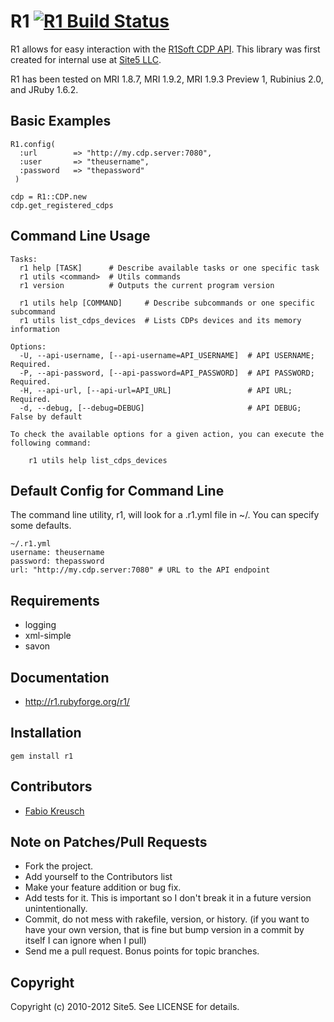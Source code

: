 R1 [![R1 Build Status][Build Icon]][Build Status]
===========================================================

R1 allows for easy interaction with the [R1Soft CDP API][].
This library was first created for internal use at [Site5 LLC][].

R1 has been tested on MRI 1.8.7, MRI 1.9.2, MRI 1.9.3 Preview 1,
Rubinius 2.0, and JRuby 1.6.2.

[Site5 LLC]: http://www.site5.com
[R1Soft CDP API]: http://wiki.r1soft.com/display/R1D/Documentation
[Build Status]: http://travis-ci.org/site5/r1
[Build Icon]: https://secure.travis-ci.org/site5/r1.png?branch=master

Basic Examples
--------------

    R1.config(
      :url        => "http://my.cdp.server:7080",
      :user       => "theusername",
      :password   => "thepassword"
     )

    cdp = R1::CDP.new
    cdp.get_registered_cdps

Command Line Usage
------------------

    Tasks:
      r1 help [TASK]      # Describe available tasks or one specific task
      r1 utils <command>  # Utils commands
      r1 version          # Outputs the current program version

      r1 utils help [COMMAND]     # Describe subcommands or one specific subcommand
      r1 utils list_cdps_devices  # Lists CDPs devices and its memory information

    Options:
      -U, --api-username, [--api-username=API_USERNAME]  # API USERNAME; Required.
      -P, --api-password, [--api-password=API_PASSWORD]  # API PASSWORD; Required.
      -H, --api-url, [--api-url=API_URL]                 # API URL; Required.
      -d, --debug, [--debug=DEBUG]                       # API DEBUG; False by default

    To check the available options for a given action, you can execute the following command:

        r1 utils help list_cdps_devices

Default Config for Command Line
--------------------------------

The command line utility, r1, will look for a .r1.yml file in ~/. You can specify some defaults.

    ~/.r1.yml
    username: theusername
    password: thepassword
    url: "http://my.cdp.server:7080" # URL to the API endpoint

Requirements
------------

* logging
* xml-simple
* savon

Documentation
-------------

* http://r1.rubyforge.org/r1/

Installation
------------

    gem install r1

Contributors
------------

* [Fabio Kreusch](http://github.com/fabiokr)

Note on Patches/Pull Requests
-----------------------------

* Fork the project.
* Add yourself to the Contributors list
* Make your feature addition or bug fix.
* Add tests for it. This is important so I don't break it in a
  future version unintentionally.
* Commit, do not mess with rakefile, version, or history.
  (if you want to have your own version, that is fine but bump version in a commit by itself I can ignore when I pull)
* Send me a pull request. Bonus points for topic branches.

Copyright
---------

Copyright (c) 2010-2012 Site5. See LICENSE for details.
